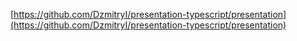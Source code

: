 [https://github.com/DzmitryI/presentation-typescript/presentation](https://github.com/DzmitryI/presentation-typescript/presentation)
